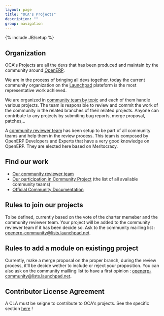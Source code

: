 ```yaml
---
layout: page
title: "OCA's Projects"
description: ""
group: navigation
---
```

{% include JB/setup %}

## Organization

OCA's Projects are all the devs that has been produced and maintain by the community around [OpenERP](https://www.openerp.com/).

We are in the process of bringing all devs together, today the current community organization on the [Launchpad](https://launchpad.net) plateform is the most representative work achieved.

We are organized in [community team by topic](https://launchpad.net/~openerp-community-reviewer/+participation) and each of them handle various projects. The team is responsible to review and commit the work of the community in the related branches of their related projects. Anyone can contribute to any projects by submiting bug reports, merge proposal, patches,..

A [community reviewer team](https://launchpad.net/~openerp-community-reviewer) has been setup to be part of all community teams and help them in the review process. This team is composed by OpenERP Developers and Experts that have a very good knowledge on OpenERP. They are elected here based on Meritocracy.

## Find our work

+ [Our community reviewer team](https://launchpad.net/~openerp-community-reviewer)
+ [Our participation in Community Project](https://launchpad.net/~openerp-community-reviewer/+participation) (the list of all available community teams)
+ [Official Community Documentation](https://doc.openerp.com/contribute/02_working_in_teams/)

## Rules to join our projects

To be defined, currently based on the vote of the charter memeber and the community reviewer team. Your project will be added to the community reviewer team if it has been decide so. Ask to the community mailling list : openerp-community@lists.launchpad.net.

## Rules to add a module on existingg project

Currently, make a merge proposal on the proper branch, during the review process, it'll be decide wether to include or reject your proposition. You can also ask on the community mailling list to have a first opinion : openerp-community@lists.launchpad.net.

## Contributor License Agreement

A CLA must be seigne to contribute to OCA's projects. See the specific section [here](cla/cla.html) !
